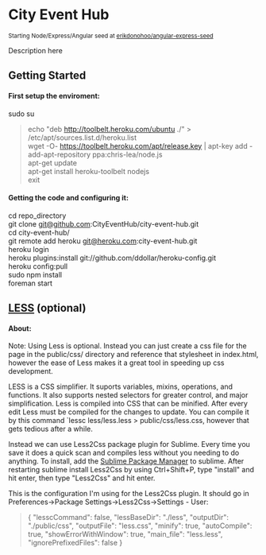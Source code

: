 # City Event Hub
<sup>Starting Node/Express/Angular seed at [erikdonohoo/angular-express-seed](https://github.com/erikdonohoo/angular-express-seed)</sup>

Description here

## Getting Started
#### First setup the enviroment:

sudo su  
> echo "deb http://toolbelt.heroku.com/ubuntu ./" > /etc/apt/sources.list.d/heroku.list  
> wget -O- https://toolbelt.heroku.com/apt/release.key | apt-key add -  
> add-apt-repository ppa:chris-lea/node.js  
> apt-get update  
> apt-get install heroku-toolbelt nodejs  
> exit  

#### Getting the code and configuring it:
  
cd repo_directory  
git clone git@github.com:CityEventHub/city-event-hub.git  
cd city-event-hub/  
git remote add heroku git@heroku.com:city-event-hub.git  
heroku login  
heroku plugins:install git://github.com/ddollar/heroku-config.git  
heroku config:pull  
sudo npm install  
foreman start


## [LESS](http://lesscss.org/) (optional)
#### About:
Note: Using Less is optional. Instead you can just create a css file for the page in the public/css/ directory and reference that stylesheet in index.html, however the ease of Less makes it a great tool in speeding up css development.

LESS is a CSS simplifier. It suports variables, mixins, operations, and functions. It also supports nested selectors for greater control, and major simplification.  Less is compiled into CSS that can be minified.  After every edit Less must be compiled for the changes to update.  You can compile it by this command `lessc less/less.less > public/css/less.css, however that gets tedious after a while.  

Instead we can use Less2Css package plugin for Sublime.  Every time you save it does a quick scan and compiles less without you needing to do anything.  To install, add the [Sublime Package Manager](https://sublime.wbond.net/installation) to sublime. After restarting sublime install Less2Css by using Ctrl+Shift+P, type "install" and hit enter, then type "Less2Css" and hit enter.  

This is the configuration I'm using for the Less2Css plugin. It should go in Preferences->Package Settings->Less2Css->Settings - User:
> {
>   "lesscCommand": false,
>   "lessBaseDir": "./less",
>   "outputDir": "./public/css",
>   "outputFile": "less.css",
>   "minify": true,
>   "autoCompile": true,
>   "showErrorWithWindow": true,
>   "main_file": "less.less",
>   "ignorePrefixedFiles": false
> }
